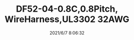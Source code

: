 ﻿---
layout: post 
title: DF52-04-0.8C,0.8Pitch, WireHarness,UL3302 32AWG
tags: 
categories: wire-harness
overview: 
series: 
part_number: 0577-1
thumb_img: 
small_img: static/202106/577-20210607.jpg
date: 2021/6/7 8:06:32
---



